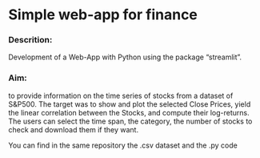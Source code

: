 # Simple web-app for finance
### Descrition: 

Development of a Web-App with Python using the package “streamlit”. 


### Aim: 

to provide information on the time series of stocks from a dataset of S&P500. The target was to show and plot the selected Close Prices, yield the linear correlation between the Stocks, and compute their log-returns. The users can select the time span, the category, the number of stocks to check and download them if they want.


You can find in the same repository the .csv dataset and the .py code
